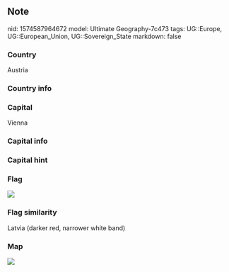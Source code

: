 ## Note
nid: 1574587964672
model: Ultimate Geography-7c473
tags: UG::Europe, UG::European_Union, UG::Sovereign_State
markdown: false

### Country
Austria

### Country info


### Capital
Vienna

### Capital info


### Capital hint


### Flag
<img src="ug-flag-austria.svg">

### Flag similarity
Latvia (darker red, narrower white band)

### Map
<img src="ug-map-austria.png">

